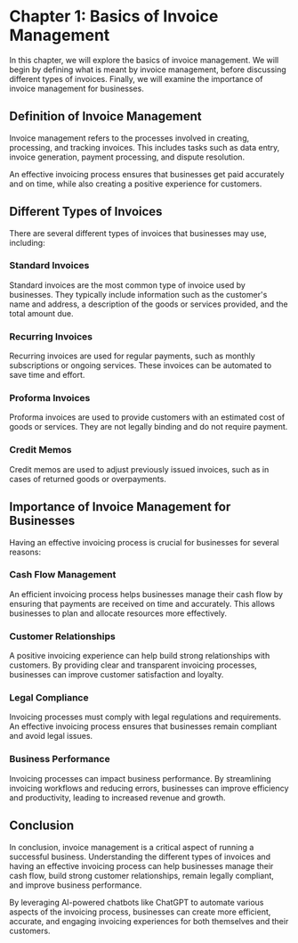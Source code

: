 Chapter 1: Basics of Invoice Management
=======================================

In this chapter, we will explore the basics of invoice management. We will begin by defining what is meant by invoice management, before discussing different types of invoices. Finally, we will examine the importance of invoice management for businesses.

Definition of Invoice Management
--------------------------------

Invoice management refers to the processes involved in creating, processing, and tracking invoices. This includes tasks such as data entry, invoice generation, payment processing, and dispute resolution.

An effective invoicing process ensures that businesses get paid accurately and on time, while also creating a positive experience for customers.

Different Types of Invoices
---------------------------

There are several different types of invoices that businesses may use, including:

### Standard Invoices

Standard invoices are the most common type of invoice used by businesses. They typically include information such as the customer's name and address, a description of the goods or services provided, and the total amount due.

### Recurring Invoices

Recurring invoices are used for regular payments, such as monthly subscriptions or ongoing services. These invoices can be automated to save time and effort.

### Proforma Invoices

Proforma invoices are used to provide customers with an estimated cost of goods or services. They are not legally binding and do not require payment.

### Credit Memos

Credit memos are used to adjust previously issued invoices, such as in cases of returned goods or overpayments.

Importance of Invoice Management for Businesses
-----------------------------------------------

Having an effective invoicing process is crucial for businesses for several reasons:

### Cash Flow Management

An efficient invoicing process helps businesses manage their cash flow by ensuring that payments are received on time and accurately. This allows businesses to plan and allocate resources more effectively.

### Customer Relationships

A positive invoicing experience can help build strong relationships with customers. By providing clear and transparent invoicing processes, businesses can improve customer satisfaction and loyalty.

### Legal Compliance

Invoicing processes must comply with legal regulations and requirements. An effective invoicing process ensures that businesses remain compliant and avoid legal issues.

### Business Performance

Invoicing processes can impact business performance. By streamlining invoicing workflows and reducing errors, businesses can improve efficiency and productivity, leading to increased revenue and growth.

Conclusion
----------

In conclusion, invoice management is a critical aspect of running a successful business. Understanding the different types of invoices and having an effective invoicing process can help businesses manage their cash flow, build strong customer relationships, remain legally compliant, and improve business performance.

By leveraging AI-powered chatbots like ChatGPT to automate various aspects of the invoicing process, businesses can create more efficient, accurate, and engaging invoicing experiences for both themselves and their customers.
